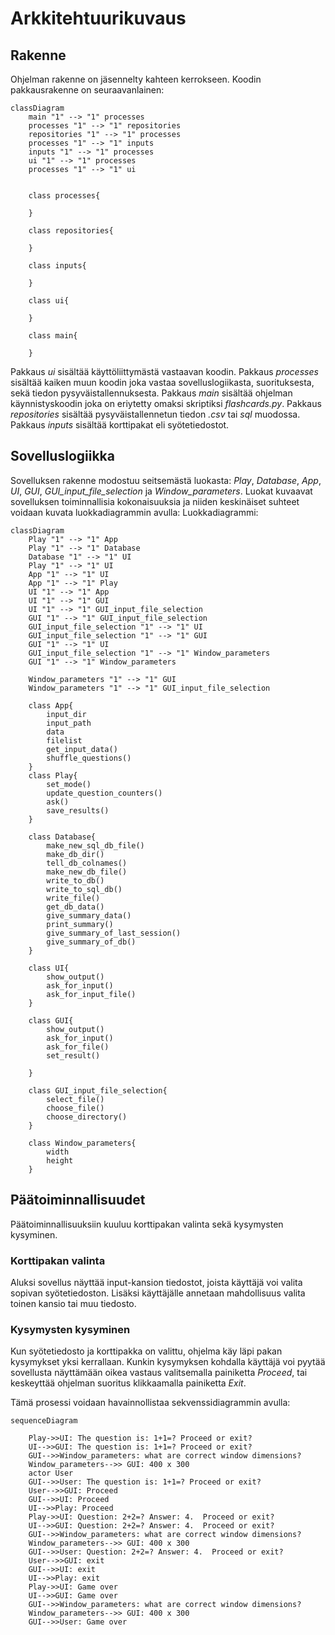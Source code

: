# Arkkitehtuurikuvaus


## Rakenne
Ohjelman rakenne on jäsennelty kahteen kerrokseen. Koodin pakkausrakenne on seuraavanlainen:


```mermaid
classDiagram
    main "1" --> "1" processes 
    processes "1" --> "1" repositories 
    repositories "1" --> "1" processes 
    processes "1" --> "1" inputs 
    inputs "1" --> "1" processes 
    ui "1" --> "1" processes 
    processes "1" --> "1" ui 


    class processes{
    
    }
    
    class repositories{ 
    
    }
    
    class inputs{ 
    
    }
    
    class ui{ 
    
    }
    
    class main{ 
    
    }
```
Pakkaus _ui_ sisältää käyttöliittymästä vastaavan koodin. Pakkaus _processes_ sisältää kaiken muun koodin joka vastaa sovelluslogiikasta,  suorituksesta, sekä tiedon pysyväistallennuksesta. Pakkaus _main_ sisältää ohjelman käynnistyskoodin joka on eriytetty omaksi skriptiksi _flashcards.py_. Pakkaus _repositories_ sisältää  pysyväistallennetun tiedon _.csv_ tai _sql_ muodossa. Pakkaus _inputs_ sisältää korttipakat eli syötetiedostot.


## Sovelluslogiikka
Sovelluksen rakenne modostuu seitsemästä luokasta: _Play_, _Database_, _App_, _UI_, _GUI_, _GUI_input_file_selection_ ja _Window_parameters_. Luokat kuvaavat sovelluksen toiminnallisia kokonaisuuksia ja niiden keskinäiset suhteet voidaan kuvata luokkadiagrammin avulla: 
Luokkadiagrammi: 

```mermaid
classDiagram
    Play "1" --> "1" App 
    Play "1" --> "1" Database
    Database "1" --> "1" UI 
    Play "1" --> "1" UI 
    App "1" --> "1" UI
    App "1" --> "1" Play
    UI "1" --> "1" App
    UI "1" --> "1" GUI
    UI "1" --> "1" GUI_input_file_selection
    GUI "1" --> "1" GUI_input_file_selection
    GUI_input_file_selection "1" --> "1" UI
    GUI_input_file_selection "1" --> "1" GUI
    GUI "1" --> "1" UI
    GUI_input_file_selection "1" --> "1" Window_parameters
    GUI "1" --> "1" Window_parameters
    
    Window_parameters "1" --> "1" GUI
    Window_parameters "1" --> "1" GUI_input_file_selection

    class App{
        input_dir
        input_path 
        data
        filelist
        get_input_data()
        shuffle_questions()
    }
    class Play{
        set_mode()
        update_question_counters()
        ask()
        save_results()       
    }
    
    class Database{
        make_new_sql_db_file()
        make_db_dir()
        tell_db_colnames()
        make_new_db_file()
        write_to_db()
        write_to_sql_db()
        write_file()
        get_db_data()
        give_summary_data()
        print_summary()
        give_summary_of_last_session()
        give_summary_of_db()
    }
    
    class UI{
        show_output()
        ask_for_input()
        ask_for_input_file()
    }

    class GUI{
        show_output()
        ask_for_input()
        ask_for_file()
        set_result()

    }
    
    class GUI_input_file_selection{
        select_file()
        choose_file()
        choose_directory()
    }    
    
    class Window_parameters{
        width
        height 
    }
```

## Päätoiminnallisuudet
Päätoiminnallisuuksiin kuuluu korttipakan valinta sekä kysymysten kysyminen.

### Korttipakan valinta
Aluksi sovellus näyttää input-kansion tiedostot, joista käyttäjä voi valita sopivan syötetiedoston. Lisäksi käyttäjälle annetaan mahdollisuus valita toinen kansio tai muu tiedosto. 

### Kysymysten kysyminen
Kun syötetiedosto ja korttipakka on valittu, ohjelma käy läpi pakan kysymykset yksi kerrallaan. Kunkin kysymyksen kohdalla käyttäjä voi pyytää sovellusta näyttämään oikea vastaus valitsemalla painiketta _Proceed_, tai keskeyttää ohjelman suoritus klikkaamalla painiketta _Exit_.

Tämä prosessi voidaan havainnollistaa sekvenssidiagrammin avulla:
```mermaid
sequenceDiagram

    Play->>UI: The question is: 1+1=? Proceed or exit?
    UI-->>GUI: The question is: 1+1=? Proceed or exit?
    GUI-->>Window_parameters: what are correct window dimensions?
    Window_parameters-->> GUI: 400 x 300
    actor User
    GUI-->>User: The question is: 1+1=? Proceed or exit?
    User-->>GUI: Proceed
    GUI-->>UI: Proceed
    UI-->>Play: Proceed
    Play->>UI: Question: 2+2=? Answer: 4.  Proceed or exit?
    UI-->>GUI: Question: 2+2=? Answer: 4.  Proceed or exit?
    GUI-->>Window_parameters: what are correct window dimensions?
    Window_parameters-->> GUI: 400 x 300
    GUI-->>User: Question: 2+2=? Answer: 4.  Proceed or exit?
    User-->>GUI: exit
    GUI-->>UI: exit
    UI-->>Play: exit
    Play->>UI: Game over
    UI-->>GUI: Game over
    GUI-->>Window_parameters: what are correct window dimensions?
    Window_parameters-->> GUI: 400 x 300
    GUI-->>User: Game over
```    
